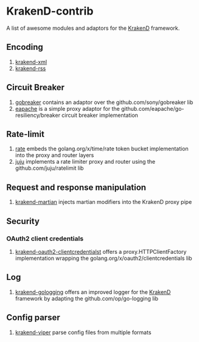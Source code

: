 # KrakenD-contrib

A list of awesome modules and adaptors for the [KrakenD](https://github.com/devopsfaith/krakend) framework.

## Encoding

1. [krakend-xml](https://github.com/devopsfaith/krakend-xml)
2. [krakend-rss](https://github.com/devopsfaith/krakend-rss)

## Circuit Breaker

1. [gobreaker](https://github.com/devopsfaith/krakend-circuitbreaker/tree/master/gobreaker) contains an adaptor over the github.com/sony/gobreaker lib
2. [eapache](https://github.com/devopsfaith/krakend-circuitbreaker/tree/master/eapache) is a simple proxy adaptor for the github.com/eapache/go-resiliency/breaker circuit breaker implementation

## Rate-limit

1. [rate](https://github.com/devopsfaith/krakend-ratelimit/tree/master/rate) embeds the golang.org/x/time/rate token bucket implementation into the proxy and router layers
2. [juju](https://github.com/devopsfaith/krakend-ratelimit/tree/master/juju) implements a rate limiter proxy and router using the github.com/juju/ratelimit lib

## Request and response manipulation

1. [krakend-martian](https://github.com/devopsfaith/krakend-martian) injects martian modifiers into the KrakenD proxy pipe

## Security

### OAuth2 client credentials

1. [krakend-oauth2-clientcredentialst](https://github.com/devopsfaith/krakend-oauth2-clientcredentials) offers a proxy.HTTPClientFactory implementation wrapping the golang.org/x/oauth2/clientcredentials lib

## Log

1. [krakend-gologging](https://github.com/devopsfaith/krakend-gologging) offers an improved logger for the [KrakenD](https://github.com/devopsfaith/krakend) framework by adapting the github.com/op/go-logging lib

## Config parser

1. [krakend-viper](https://github.com/devopsfaith/krakend-viper) parse config files from multiple formats
